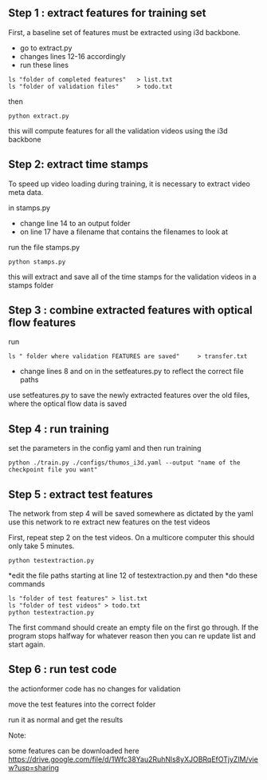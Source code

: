 
## Step 1 : extract features for training set

First, a baseline set of features must be extracted using i3d backbone.

* go to extract.py
* changes lines 12-16 accordingly
* run these lines

```shell
ls "folder of completed features"   > list.txt
ls "folder of validation files"     > todo.txt
```
then

```shell
python extract.py
```

this will compute features for all the validation videos using the i3d backbone




## Step 2: extract time stamps

To speed up video loading during training, it is necessary to extract video meta data.

in stamps.py
* change line 14 to an output folder
* on line 17 have a filename that contains the filenames to look at

run the file stamps.py
```shell
python stamps.py
```

this will extract and save all of the time stamps for the validation videos in a stamps folder






## Step 3 : combine extracted features with optical flow features

run

```shell
ls " folder where validation FEATURES are saved"     > transfer.txt
```

* change lines 8 and on in the setfeatures.py to reflect the correct file paths

use setfeatures.py to save the newly extracted features over the old files, where the optical flow data is saved





## Step 4 : run training

set the parameters in the config yaml and then run training

```shell
python ./train.py ./configs/thumos_i3d.yaml --output "name of the checkpoint file you want"
```



## Step 5 : extract test features

The network from step 4 will be saved somewhere as dictated by the yaml
use this network to re extract new features on the test videos

First, repeat step 2 on the test videos.  On a multicore computer this should only take 5 minutes.

```shell
python testextraction.py
```

*edit the file paths starting at line 12 of testextraction.py and then
*do  these commands
```shell
ls "folder of test features" > list.txt
ls "folder of test videos" > todo.txt
python testextraction.py
```
The first command should create an empty file on the first go through.
If the program stops halfway for whatever reason then you can re update list and start again.




## Step 6 : run test code

the actionformer code has no changes for validation

move the test features into the correct folder

run it as normal and get the results



Note:

some features can be downloaded here
https://drive.google.com/file/d/1Wfc38Yau2RuhNls8yXJOBRqEfOTjyZlM/view?usp=sharing
